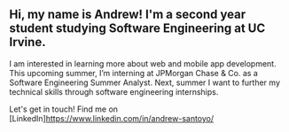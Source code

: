 ## Hi, my name is Andrew! I'm a second year student studying Software Engineering at UC Irvine.

I am interested in learning more about web and mobile app development. This upcoming summer, I’m interning at JPMorgan Chase & Co. as a Software Engineering Summer Analyst. Next, summer I want to further my technical skills through software engineering internships.

Let's get in touch! Find me on [LinkedIn]https://www.linkedin.com/in/andrew-santoyo/
<!--
**andrewsantoyo/andrewsantoyo** is a ✨ _special_ ✨ repository because its `README.md` (this file) appears on your GitHub profile.

Here are some ideas to get you started:

- 🔭 I’m currently working on ...
- 🌱 I’m currently learning ...
- 👯 I’m looking to collaborate on ...
- 🤔 I’m looking for help with ...
- 💬 Ask me about ...
- 📫 How to reach me: ...
- 😄 Pronouns: ...
- ⚡ Fun fact: ...
-->

